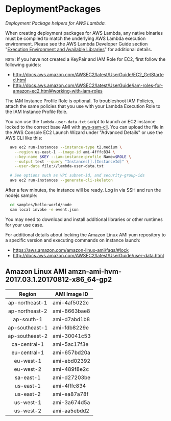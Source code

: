 # DeploymentPackages

*Deployment Package helpers for AWS Lambda.*

When creating deployment packages for AWS Lambda, any native binaries must be compiled to match the underlying AWS Lambda execution environment.
Please see the AWS Lambda Developer Guide section
"[Execution Environment and Available Libraries](http://docs.aws.amazon.com/lambda/latest/dg/current-supported-versions.html)"
for additional details.

`NOTE`: If you have not created a KeyPair and IAM Role for EC2, first follow the following guides:
* http://docs.aws.amazon.com/AWSEC2/latest/UserGuide/EC2_GetStarted.html
* http://docs.aws.amazon.com/AWSEC2/latest/UserGuide/iam-roles-for-amazon-ec2.html#working-with-iam-roles

The IAM Instance Profile Role is optional. To troubleshoot IAM Policies, attach the same policies that you 
use with your Lambda Execution Role to the IAM Instance Profile Role.

You can use the `lambda-user-data.txt` script to launch an EC2 instance locked to the correct base AMI with [aws-sam-cli](https://github.com/awslabs/aws-sam-cli). You can upload the file in the AWS Console EC2 Launch Wizard under "Advanced Details" or use the AWS CLI like this:
```bash
  aws ec2 run-instances --instance-type t2.medium \
    --region us-east-1 --image-id ami-4fffc834 \
    --key-name $KEY --iam-instance-profile Name=$ROLE \
    --output text --query "Instances[].[InstanceId]" \
    --user-data file://lambda-user-data.txt

  # See options such as VPC subnet-id, and security-group-ids
  aws ec2 run-instances --generate-cli-skeleton
```

After a few minutes, the instance will be ready. Log in via SSH and run the nodejs sample:
```bash
  cd samples/hello-world/node
  sam local invoke -e event.json
```

You may need to download and install additional libraries or other runtimes for your use case.

For additional details about locking the Amazon Linux AMI yum repository to a specific version and executing commands on instance launch:
* https://aws.amazon.com/amazon-linux-ami/faqs/#lock
* http://docs.aws.amazon.com/AWSEC2/latest/UserGuide/user-data.html

## Amazon Linux AMI amzn-ami-hvm-2017.03.1.20170812-x86_64-gp2

| Region | AMI Image ID |
| :---: | --- |
| ap-northeast-1| ami-4af5022c |
| ap-northeast-2| ami-8663bae8 |
| ap-south-1| ami-d7abd1b8 |
| ap-southeast-1| ami-fdb8229e |
| ap-southeast-2| ami-30041c53 |
| ca-central-1| ami-5ac17f3e |
| eu-central-1| ami-657bd20a |
| eu-west-1| ami-ebd02392 |
| eu-west-2| ami-489f8e2c |
| sa-east-1| ami-d27203be |
| us-east-1| ami-4fffc834 |
| us-east-2| ami-ea87a78f |
| us-west-1| ami-3a674d5a |
| us-west-2| ami-aa5ebdd2 |

